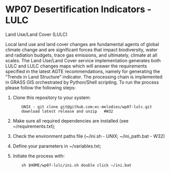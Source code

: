 WP07 Desertification Indicators - LULC
======================

Land Use/Land Cover (LULC)

Local land use and land cover changes are fundamental agents of global climate change and are significant forces that impact biodiversity, water and radiation budgets, trace gas emissions, and ultimately, climate at all scales.
The Land Use/Land Cover service implementation generates both LULC and LULC changes maps which will answer the requirements specified in the latest AGTE recommendations, namely for generating the “Trends in Land Structure” indicator. The processing chain is implemented in GRASS GIS orchestrated by Python/Shell scripting.
To run the process please follow the following steps:

1) Clone this repository to your system:

`       UNIX - git clone git@github.com:ec-melodies/wp07-lulc.git`  
`       download latest release and unzip   #W32`

2) Make sure all required dependencies are installed (see ~/requirements.txt);

3) Check the environment paths file (~/ini.sh - UNIX; ~/ini_path.bat - W32)

3) Define your parameters in ~/variables.txt;

4) Initiate the process with: 

`       sh $HOME/wp07-lulc/ini.sh
        double click ~/ini.bat`


